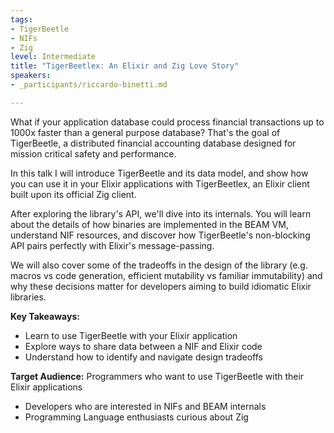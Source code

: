 ```yaml
---
tags:
- TigerBeetle
- NIFs
- Zig
level: Intermediate
title: "TigerBeetlex: An Elixir and Zig Love Story"
speakers:
- _participants/riccardo-binetti.md

---
```

What if your application database could process financial transactions up to 1000x faster than a general purpose database? That's the goal of TigerBeetle, a distributed financial accounting database designed for mission critical safety and performance.

In this talk I will introduce TigerBeetle and its data model, and show how you can use it in your Elixir applications with TigerBeetlex, an Elixir client built upon its official Zig client.

After exploring the library's API, we'll dive into its internals. You will learn about the details of how binaries are implemented in the BEAM VM, understand NIF resources, and discover how TigerBeetle's non-blocking API pairs perfectly with Elixir's message-passing.

We will also cover some of the tradeoffs in the design of the library (e.g. macros vs code generation, efficient mutability vs familiar immutability) and why these decisions matter for developers aiming to build idiomatic Elixir libraries.

**Key Takeaways:**
- Learn to use TigerBeetle with your Elixir application
- Explore ways to share data between a NIF and Elixir code
- Understand how to identify and navigate design tradeoffs

**Target Audience:**
Programmers who want to use TigerBeetle with their Elixir applications
- Developers who are interested in NIFs and BEAM internals
- Programming Language enthusiasts curious about Zig
